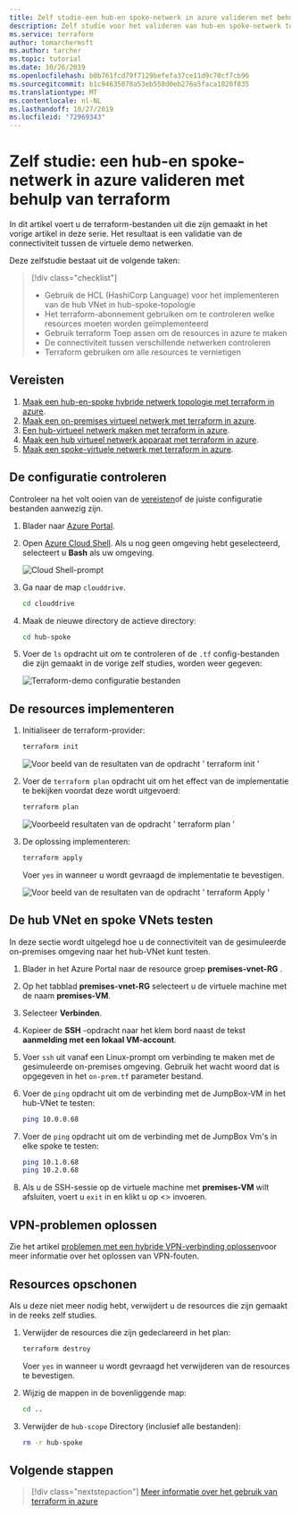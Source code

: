 ```yaml
---
title: Zelf studie-een hub-en spoke-netwerk in azure valideren met behulp van terraform
description: Zelf studie voor het valideren van hub-en spoke-netwerk topologie met alle virtuele netwerken die met elkaar zijn verbonden.
ms.service: terraform
author: tomarchermsft
ms.author: tarcher
ms.topic: tutorial
ms.date: 10/26/2019
ms.openlocfilehash: b0b761fcd79f7129befefa37ce11d9c70cf7cb96
ms.sourcegitcommit: b1c94635078a53eb558d0eb276a5faca1020f835
ms.translationtype: MT
ms.contentlocale: nl-NL
ms.lasthandoff: 10/27/2019
ms.locfileid: "72969343"
---
```

# <a name="tutorial-validate-a-hub-and-spoke-network-in-azure-using-terraform"></a>Zelf studie: een hub-en spoke-netwerk in azure valideren met behulp van terraform

In dit artikel voert u de terraform-bestanden uit die zijn gemaakt in het vorige artikel in deze serie. Het resultaat is een validatie van de connectiviteit tussen de virtuele demo netwerken.

Deze zelfstudie bestaat uit de volgende taken:

> [!div class="checklist"]
> * Gebruik de HCL (HashiCorp Language) voor het implementeren van de hub VNet in hub-spoke-topologie
> * Het terraform-abonnement gebruiken om te controleren welke resources moeten worden geïmplementeerd
> * Gebruik terraform Toep assen om de resources in azure te maken
> * De connectiviteit tussen verschillende netwerken controleren
> * Terraform gebruiken om alle resources te vernietigen

## <a name="prerequisites"></a>Vereisten

1. [Maak een hub-en-spoke hybride netwerk topologie met terraform in azure](./terraform-hub-spoke-introduction.md).
1. [Maak een on-premises virtueel netwerk met terraform in azure](./terraform-hub-spoke-on-prem.md).
1. [Een hub-virtueel netwerk maken met terraform in azure](./terraform-hub-spoke-hub-network.md).
1. [Maak een hub virtueel netwerk apparaat met terraform in azure](./terraform-hub-spoke-hub-nva.md).
1. [Maak een spoke-virtuele netwerk met terraform in azure](./terraform-hub-spoke-spoke-network.md).

## <a name="verify-your-configuration"></a>De configuratie controleren

Controleer na het volt ooien van de [vereisten](#prerequisites)of de juiste configuratie bestanden aanwezig zijn.

1. Blader naar [Azure Portal](https://portal.azure.com).

1. Open [Azure Cloud Shell](/azure/cloud-shell/overview). Als u nog geen omgeving hebt geselecteerd, selecteert u **Bash** als uw omgeving.

    ![Cloud Shell-prompt](./media/terraform-common/azure-portal-cloud-shell-button-min.png)

1. Ga naar de map `clouddrive`.

    ```bash
    cd clouddrive
    ```

1. Maak de nieuwe directory de actieve directory:

    ```bash
    cd hub-spoke
    ```

1. Voer de `ls` opdracht uit om te controleren of de `.tf` config-bestanden die zijn gemaakt in de vorige zelf studies, worden weer gegeven:

    ![Terraform-demo configuratie bestanden](./media/terraform-hub-and-spoke-tutorial-series/hub-spoke-config-files.png)

## <a name="deploy-the-resources"></a>De resources implementeren

1. Initialiseer de terraform-provider:
    
    ```bash
    terraform init
    ```
    
    ![Voor beeld van de resultaten van de opdracht ' terraform init '](./media/terraform-hub-and-spoke-tutorial-series/hub-spoke-terraform-init.png)
    
1. Voer de `terraform plan` opdracht uit om het effect van de implementatie te bekijken voordat deze wordt uitgevoerd:

    ```bash
    terraform plan
    ```
    
    ![Voorbeeld resultaten van de opdracht ' terraform plan '](./media/terraform-hub-and-spoke-tutorial-series/hub-spoke-terraform-plan.png)

1. De oplossing implementeren:

    ```bash
    terraform apply
    ```
    
    Voer `yes` in wanneer u wordt gevraagd de implementatie te bevestigen.

    ![Voor beeld van de resultaten van de opdracht ' terraform Apply '](./media/terraform-hub-and-spoke-tutorial-series/hub-spoke-terraform-apply.png)
    
## <a name="test-the-hub-vnet-and-spoke-vnets"></a>De hub VNet en spoke VNets testen

In deze sectie wordt uitgelegd hoe u de connectiviteit van de gesimuleerde on-premises omgeving naar het hub-VNet kunt testen.

1. Blader in het Azure Portal naar de resource groep **premises-vnet-RG** .

1. Op het tabblad **premises-vnet-RG** selecteert u de virtuele machine met de naam **premises-VM**.

1. Selecteer **Verbinden**.

1. Kopieer de **SSH** -opdracht naar het klem bord naast de tekst **aanmelding met een lokaal VM-account**.

1. Voer `ssh` uit vanaf een Linux-prompt om verbinding te maken met de gesimuleerde on-premises omgeving. Gebruik het wacht woord dat is opgegeven in het `on-prem.tf` parameter bestand.

1. Voer de `ping` opdracht uit om de verbinding met de JumpBox-VM in het hub-VNet te testen:

   ```bash
   ping 10.0.0.68
   ```

1. Voer de `ping` opdracht uit om de verbinding met de JumpBox Vm's in elke spoke te testen:

   ```bash
   ping 10.1.0.68
   ping 10.2.0.68
   ```

1. Als u de SSH-sessie op de virtuele machine met **premises-VM** wilt afsluiten, voert u `exit` in en klikt u op &lt;> invoeren.

## <a name="troubleshoot-vpn-issues"></a>VPN-problemen oplossen

Zie het artikel [problemen met een hybride VPN-verbinding oplossen](/azure/architecture/reference-architectures/hybrid-networking/troubleshoot-vpn)voor meer informatie over het oplossen van VPN-fouten.

## <a name="clean-up-resources"></a>Resources opschonen

Als u deze niet meer nodig hebt, verwijdert u de resources die zijn gemaakt in de reeks zelf studies.

1. Verwijder de resources die zijn gedeclareerd in het plan:

    ```bash
    terraform destroy
    ```

    Voer `yes` in wanneer u wordt gevraagd het verwijderen van de resources te bevestigen.

1. Wijzig de mappen in de bovenliggende map:

    ```bash
    cd ..
    ```

1. Verwijder de `hub-scope` Directory (inclusief alle bestanden):

    ```bash
    rm -r hub-spoke
    ```

## <a name="next-steps"></a>Volgende stappen

> [!div class="nextstepaction"] 
> [Meer informatie over het gebruik van terraform in azure](/azure/terraform)